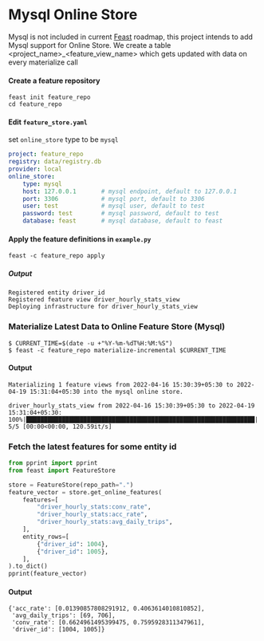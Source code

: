 # Mysql Online Store
Mysql is not included in current [Feast](https://github.com/feast-dev/feast) roadmap, this project intends to add Mysql support for Online Store.
We create a table <project_name>_<feature_view_name> which gets updated with data on every materialize call


#### Create a feature repository

```shell
feast init feature_repo
cd feature_repo
```

#### Edit `feature_store.yaml`

set `online_store` type to be `mysql`

```yaml
project: feature_repo
registry: data/registry.db
provider: local
online_store:
    type: mysql
    host: 127.0.0.1       # mysql endpoint, default to 127.0.0.1
    port: 3306            # mysql port, default to 3306
    user: test            # mysql user, default to test
    password: test        # mysql password, default to test
    database: feast       # mysql database, default to feast
```

#### Apply the feature definitions in `example.py`

```shell
feast -c feature_repo apply
```
##### Output
```
Registered entity driver_id
Registered feature view driver_hourly_stats_view
Deploying infrastructure for driver_hourly_stats_view
```

### Materialize Latest Data to Online Feature Store (Mysql)
```
$ CURRENT_TIME=$(date -u +"%Y-%m-%dT%H:%M:%S") 
$ feast -c feature_repo materialize-incremental $CURRENT_TIME
```
#### Output
```
Materializing 1 feature views from 2022-04-16 15:30:39+05:30 to 2022-04-19 15:31:04+05:30 into the mysql online store.

driver_hourly_stats_view from 2022-04-16 15:30:39+05:30 to 2022-04-19 15:31:04+05:30:
100%|████████████████████████████████████████████████████████████████| 5/5 [00:00<00:00, 120.59it/s]
```

### Fetch the latest features for some entity id
```python
from pprint import pprint
from feast import FeatureStore

store = FeatureStore(repo_path=".")
feature_vector = store.get_online_features(
    features=[
        "driver_hourly_stats:conv_rate",
        "driver_hourly_stats:acc_rate",
        "driver_hourly_stats:avg_daily_trips",
    ],
    entity_rows=[
        {"driver_id": 1004},
        {"driver_id": 1005},
    ],
).to_dict()
pprint(feature_vector)

```
#### Output
```
{'acc_rate': [0.01390857808291912, 0.4063614010810852],
 'avg_daily_trips': [69, 706],
 'conv_rate': [0.6624961495399475, 0.7595928311347961],
 'driver_id': [1004, 1005]}
```
